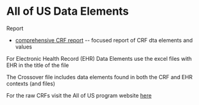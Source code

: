 # All of US Data Elements

Report
- [comprehensive CRF report](https://lhncbc.github.io/CRI/AoU/CDE/AOU_CRF_report.html)
-- focused report of CRF dta elements and values

For Electronic Health Record (EHR) Data Elements use the excel files with EHR in the title of the file

The Crossover file includes data elements found in both the CRF and EHR contexts (and files)

For the raw CRFs visit the All of US program website [here](https://www.researchallofus.org/data-tools/survey-explorer/)
